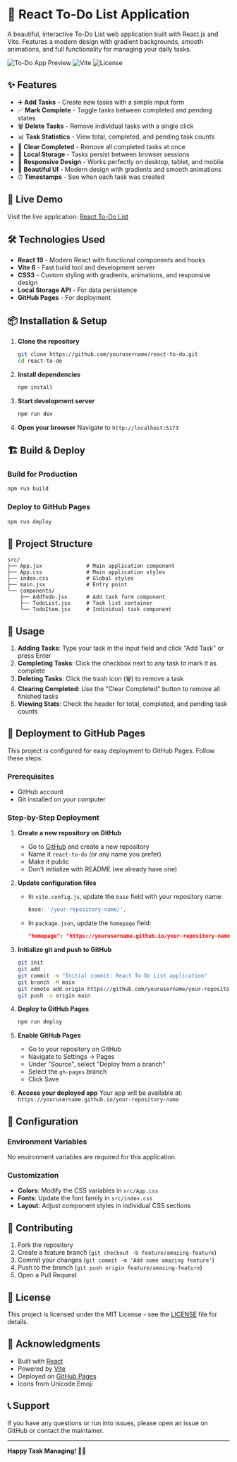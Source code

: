 # 📝 React To-Do List Application

A beautiful, interactive To-Do List web application built with React.js and Vite. Features a modern design with gradient backgrounds, smooth animations, and full functionality for managing your daily tasks.

![To-Do App Preview](https://img.shields.io/badge/React-19+-blue.svg)
![Vite](https://img.shields.io/badge/Vite-6+-green.svg)
![License](https://img.shields.io/badge/License-MIT-yellow.svg)

## ✨ Features

- ➕ **Add Tasks** - Create new tasks with a simple input form
- ✅ **Mark Complete** - Toggle tasks between completed and pending states
- 🗑️ **Delete Tasks** - Remove individual tasks with a single click
- 📊 **Task Statistics** - View total, completed, and pending task counts
- 🧹 **Clear Completed** - Remove all completed tasks at once
- 💾 **Local Storage** - Tasks persist between browser sessions
- 📱 **Responsive Design** - Works perfectly on desktop, tablet, and mobile
- 🎨 **Beautiful UI** - Modern design with gradients and smooth animations
- ⏰ **Timestamps** - See when each task was created

## 🚀 Live Demo

Visit the live application: [React To-Do List](https://yourusername.github.io/react-to-do)

## 🛠️ Technologies Used

- **React 19** - Modern React with functional components and hooks
- **Vite 6** - Fast build tool and development server
- **CSS3** - Custom styling with gradients, animations, and responsive design
- **Local Storage API** - For data persistence
- **GitHub Pages** - For deployment

## 📦 Installation & Setup

1. **Clone the repository**
   ```bash
   git clone https://github.com/yourusername/react-to-do.git
   cd react-to-do
   ```

2. **Install dependencies**
   ```bash
   npm install
   ```

3. **Start development server**
   ```bash
   npm run dev
   ```

4. **Open your browser**
   Navigate to `http://localhost:5173`

## 🏗️ Build & Deploy

### Build for Production
```bash
npm run build
```

### Deploy to GitHub Pages
```bash
npm run deploy
```

## 📁 Project Structure

```
src/
├── App.jsx              # Main application component
├── App.css              # Main application styles
├── index.css            # Global styles
├── main.jsx             # Entry point
└── components/
    ├── AddTodo.jsx      # Add task form component
    ├── TodoList.jsx     # Task list container
    └── TodoItem.jsx     # Individual task component
```

## 🎯 Usage

1. **Adding Tasks**: Type your task in the input field and click "Add Task" or press Enter
2. **Completing Tasks**: Click the checkbox next to any task to mark it as complete
3. **Deleting Tasks**: Click the trash icon (🗑️) to remove a task
4. **Clearing Completed**: Use the "Clear Completed" button to remove all finished tasks
5. **Viewing Stats**: Check the header for total, completed, and pending task counts

## 🚀 Deployment to GitHub Pages

This project is configured for easy deployment to GitHub Pages. Follow these steps:

### Prerequisites
- GitHub account
- Git installed on your computer

### Step-by-Step Deployment

1. **Create a new repository on GitHub**
   - Go to [GitHub](https://github.com) and create a new repository
   - Name it `react-to-do` (or any name you prefer)
   - Make it public
   - Don't initialize with README (we already have one)

2. **Update configuration files**
   - In `vite.config.js`, update the `base` field with your repository name:
     ```javascript
     base: '/your-repository-name/',
     ```
   - In `package.json`, update the `homepage` field:
     ```json
     "homepage": "https://yourusername.github.io/your-repository-name"
     ```

3. **Initialize git and push to GitHub**
   ```bash
   git init
   git add .
   git commit -m "Initial commit: React To-Do List application"
   git branch -M main
   git remote add origin https://github.com/yourusername/your-repository-name.git
   git push -u origin main
   ```

4. **Deploy to GitHub Pages**
   ```bash
   npm run deploy
   ```

5. **Enable GitHub Pages**
   - Go to your repository on GitHub
   - Navigate to Settings → Pages
   - Under "Source", select "Deploy from a branch"
   - Select the `gh-pages` branch
   - Click Save

6. **Access your deployed app**
   Your app will be available at: `https://yourusername.github.io/your-repository-name`

## 🔧 Configuration

### Environment Variables
No environment variables are required for this application.

### Customization
- **Colors**: Modify the CSS variables in `src/App.css`
- **Fonts**: Update the font family in `src/index.css`
- **Layout**: Adjust component styles in individual CSS sections

## 🤝 Contributing

1. Fork the repository
2. Create a feature branch (`git checkout -b feature/amazing-feature`)
3. Commit your changes (`git commit -m 'Add some amazing feature'`)
4. Push to the branch (`git push origin feature/amazing-feature`)
5. Open a Pull Request

## 📄 License

This project is licensed under the MIT License - see the [LICENSE](LICENSE) file for details.

## 🙏 Acknowledgments

- Built with [React](https://reactjs.org/)
- Powered by [Vite](https://vitejs.dev/)
- Deployed on [GitHub Pages](https://pages.github.com/)
- Icons from Unicode Emoji

## 📞 Support

If you have any questions or run into issues, please open an issue on GitHub or contact the maintainer.

---

**Happy Task Managing! 📝✨**

